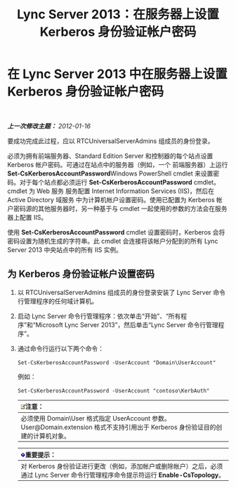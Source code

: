 ﻿---
title: Lync Server 2013：在服务器上设置 Kerberos 身份验证帐户密码
TOCTitle: 在服务器上设置 Kerberos 身份验证帐户密码
ms:assetid: 902d3292-678d-4512-9248-586053cb638b
ms:mtpsurl: https://technet.microsoft.com/zh-cn/library/Gg398734(v=OCS.15)
ms:contentKeyID: 49313582
ms.date: 05/19/2016
mtps_version: v=OCS.15
ms.translationtype: HT
---

# 在 Lync Server 2013 中在服务器上设置 Kerberos 身份验证帐户密码

 

_**上一次修改主题：** 2012-01-16_

要成功完成此过程，应以 RTCUniversalServerAdmins 组成员的身份登录。

必须为拥有前端服务器、Standard Edition Server 和控制器的每个站点设置 Kerberos 帐户密码。可通过在站点中的服务器（例如，一个 前端服务器）上运行 **Set-CsKerberosAccountPassword**Windows PowerShell cmdlet 来设置密码。对于每个站点都必须运行 **Set-CsKerberosAccountPassword** cmdlet。cmdlet 为 Web 服务 服务配置 Internet Information Services (IIS)，然后在 Active Directory 域服务 中为计算机帐户设置密码。使用已配置为 Kerberos 帐户密码源的其他服务器时，另一种基于与 cmdlet 一起使用的参数的方法会在服务器上配置 IIS。

使用 **Set-CsKerberosAccountPassword** cmdlet 设置密码时，Kerberos 会将密码设置为随机生成的字符串。此 cmdlet 会连接将该帐户分配到的所有 Lync Server 2013 中央站点中的所有 IIS 实例。

## 为 Kerberos 身份验证帐户设置密码

1.  以 RTCUniversalServerAdmins 组成员的身份登录安装了 Lync Server 命令行管理程序的任何域计算机。

2.  启动 Lync Server 命令行管理程序：依次单击“开始”、“所有程序”和“Microsoft Lync Server 2013”，然后单击“Lync Server 命令行管理程序”。

3.  通过命令行运行以下两个命令：
    
        Set-CsKerberosAccountPassword -UserAccount "Domain\UserAccount"
    
    例如：
    
        Set-CsKerberosAccountPassword -UserAccount "contoso\KerbAuth"
    
    <table>
    <thead>
    <tr class="header">
    <th><img src="images/Dn783119.note(OCS.15).gif" title="note" alt="note" />注意：</th>
    </tr>
    </thead>
    <tbody>
    <tr class="odd">
    <td>必须使用 Domain\User 格式指定 UserAccount 参数。User@Domain.extension 格式不支持引用出于 Kerberos 身份验证目的创建的计算机对象。</td>
    </tr>
    </tbody>
    </table>
    
    <table>
    <thead>
    <tr class="header">
    <th><img src="images/Gg398794.important(OCS.15).gif" title="important" alt="important" />重要提示：</th>
    </tr>
    </thead>
    <tbody>
    <tr class="odd">
    <td>对 Kerberos 身份验证进行更改（例如，添加帐户或删除帐户）之后，必须通过 Lync Server 命令行管理程序命令提示符运行 <strong>Enable-CsTopology</strong>。</td>
    </tr>
    </tbody>
    </table>

